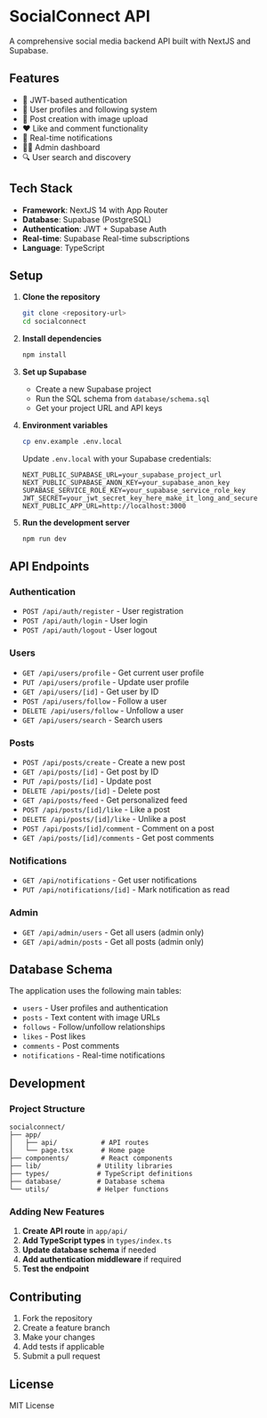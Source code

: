 # SocialConnect API

A comprehensive social media backend API built with NextJS and Supabase.

## Features

- 🔐 JWT-based authentication
- 👥 User profiles and following system
- 📝 Post creation with image upload
- ❤️ Like and comment functionality
- 🔔 Real-time notifications
- 👨‍💼 Admin dashboard
- 🔍 User search and discovery

## Tech Stack

- **Framework**: NextJS 14 with App Router
- **Database**: Supabase (PostgreSQL)
- **Authentication**: JWT + Supabase Auth
- **Real-time**: Supabase Real-time subscriptions
- **Language**: TypeScript

## Setup

1. **Clone the repository**
   ```bash
   git clone <repository-url>
   cd socialconnect
   ```

2. **Install dependencies**
   ```bash
   npm install
   ```

3. **Set up Supabase**
   - Create a new Supabase project
   - Run the SQL schema from `database/schema.sql`
   - Get your project URL and API keys

4. **Environment variables**
   ```bash
   cp env.example .env.local
   ```
   
   Update `.env.local` with your Supabase credentials:
   ```env
   NEXT_PUBLIC_SUPABASE_URL=your_supabase_project_url
   NEXT_PUBLIC_SUPABASE_ANON_KEY=your_supabase_anon_key
   SUPABASE_SERVICE_ROLE_KEY=your_supabase_service_role_key
   JWT_SECRET=your_jwt_secret_key_here_make_it_long_and_secure
   NEXT_PUBLIC_APP_URL=http://localhost:3000
   ```

5. **Run the development server**
   ```bash
   npm run dev
   ```

## API Endpoints

### Authentication
- `POST /api/auth/register` - User registration
- `POST /api/auth/login` - User login
- `POST /api/auth/logout` - User logout

### Users
- `GET /api/users/profile` - Get current user profile
- `PUT /api/users/profile` - Update user profile
- `GET /api/users/[id]` - Get user by ID
- `POST /api/users/follow` - Follow a user
- `DELETE /api/users/follow` - Unfollow a user
- `GET /api/users/search` - Search users

### Posts
- `POST /api/posts/create` - Create a new post
- `GET /api/posts/[id]` - Get post by ID
- `PUT /api/posts/[id]` - Update post
- `DELETE /api/posts/[id]` - Delete post
- `GET /api/posts/feed` - Get personalized feed
- `POST /api/posts/[id]/like` - Like a post
- `DELETE /api/posts/[id]/like` - Unlike a post
- `POST /api/posts/[id]/comment` - Comment on a post
- `GET /api/posts/[id]/comments` - Get post comments

### Notifications
- `GET /api/notifications` - Get user notifications
- `PUT /api/notifications/[id]` - Mark notification as read

### Admin
- `GET /api/admin/users` - Get all users (admin only)
- `GET /api/admin/posts` - Get all posts (admin only)

## Database Schema

The application uses the following main tables:
- `users` - User profiles and authentication
- `posts` - Text content with image URLs
- `follows` - Follow/unfollow relationships
- `likes` - Post likes
- `comments` - Post comments
- `notifications` - Real-time notifications

## Development

### Project Structure
```
socialconnect/
├── app/
│   ├── api/           # API routes
│   └── page.tsx       # Home page
├── components/        # React components
├── lib/              # Utility libraries
├── types/            # TypeScript definitions
├── database/         # Database schema
└── utils/            # Helper functions
```

### Adding New Features

1. **Create API route** in `app/api/`
2. **Add TypeScript types** in `types/index.ts`
3. **Update database schema** if needed
4. **Add authentication middleware** if required
5. **Test the endpoint**

## Contributing

1. Fork the repository
2. Create a feature branch
3. Make your changes
4. Add tests if applicable
5. Submit a pull request

## License

MIT License
